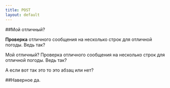```yaml
---
title: POST
layout: default
---
```

##Мой отличный?

**Проверка** отличного сообщения на несколько строк для отличной погоды. Ведь так?

Мой отличный? Проверка отличного сообщения на несколько строк для отличной погоды. Ведь так?

А если вот так это то это абзац или нет?

##Наверное да.